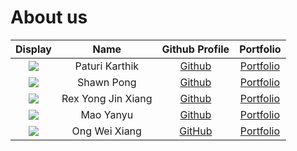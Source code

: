 # About us

|                                                   Display                                                   |        Name        |                 Github Profile                 |             Portfolio              |
|:-----------------------------------------------------------------------------------------------------------:|:------------------:|:----------------------------------------------:|:----------------------------------:|
|                          ![](https://avatars.githubusercontent.com/u/64789669?v=4)                          |   Paturi Karthik   |   [Github](https://github.com/paturikarthik)   | [Portfolio](team/paturikarthik.md) |
| ![](https://avatars.githubusercontent.com/u/110764881?s=400&u=f41e3f40315f394bd71538063882c06bcfa2b624&v=4) |     Shawn Pong     |     [Github](https://github.com/shawnpong)     |   [Portfolio](team/shawnpong.md)   |
| ![](https://avatars.githubusercontent.com/u/76645229?s=400&u=235aba3bc4b5de57d0a76e24506f094e28734637&v=4)  | Rex Yong Jin Xiang |     [Github](https://github.com/rexyyong)      |   [Portfolio](team/rexyyong.md)    |
|                             ![](https://via.placeholder.com/100.png?text=Photo)                             |       Mao Yanyu    | [Github](https://github.com/a-wild-chocolate/) |[Portfolio](team/a-wild-chocolate.md)|
|                             ![](https://via.placeholder.com/100.png?text=Photo)                             |   Ong Wei Xiang    |      [GitHub](https://github.com/owx0130)      |    [Portfolio](team/owx0130.md)    |                                    |
